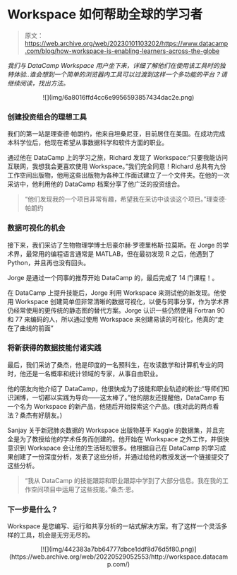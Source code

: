 # Workspace 如何帮助全球的学习者

> 原文：<https://web.archive.org/web/20230101103202/https://www.datacamp.com/blog/how-workspace-is-enabling-learners-across-the-globe>

*我们与 DataCamp Workspace 用户坐下来，详细了解他们在使用该工具时的独特体验..谁会想到一个简单的浏览器内工具可以过渡到这样一个多功能的平台？请继续阅读，找出方法。*

<center>![](img/6a8016ffd4cc6e9956593857434dac2e.png)</center>

### 创建投资组合的理想工具

我们的第一站是理查德·帕朗约，他来自坦桑尼亚，目前居住在美国。在成功完成本科学位后，他现在希望从事数据科学和软件方面的职业。

通过他在 DataCamp 上的学习之旅，Richard 发现了 Workspace:“只要我能访问互联网，我想我会更喜欢使用 Workspace。”我们完全同意！Richard 总共有九份工作空间出版物，他用这些出版物为各种工作面试建立了一个文件夹。在他的一次采访中，他利用他的 DataCamp 档案分享了他广泛的投资组合。

> “他们发现我的一个项目非常有趣，希望我在采访中谈谈这个项目。”理查德·帕朗约

### 数据可视化的机会

接下来，我们采访了生物物理学博士后豪尔赫·罗德里格斯·拉莫斯。在 Jorge 的学术界，最常用的编程语言通常是 MATLAB，但在最初发现 R 之后，他遇到了 Python，并且再也没有回头。

Jorge 是通过一个同事的推荐开始 DataCamp 的，最后完成了 14 门课程！。

在 DataCamp 上提升技能后，Jorge 利用 Workspace 来测试他的新发现。他使用 Workspace 创建简单但非常清晰的数据可视化，以便与同事分享，作为学术界仍经常使用的更传统的静态图的替代方案。Jorge 认识一些仍然使用 Fortran 90 和 77 来编码的人，所以通过使用 Workspace 来创建易读的可视化，他真的“走在了曲线的前面”

### 将新获得的数据技能付诸实践

最后，我们采访了桑杰，他是印度的一名预科生，在攻读数学和计算机专业的同时，他还是一名概率和统计领域的专家，从事自由职业。

他的朋友向他介绍了 DataCamp，他很快成为了技能和职业轨迹的粉丝:“导师们知识渊博，一切都以实践为导向——这太棒了。”他的朋友还提醒他，DataCamp 有一个名为 Workspace 的新产品，他随后开始探索这个产品。(我对此的两点看法？桑杰有好朋友。)

Sanjay 关于新冠肺炎数据的 Workspace 出版物基于 Kaggle 的数据集，并且完全是为了教授给他的学术任务而创建的。他开始在 Workspace 之外工作，并很快意识到 Workspace 会让他的生活轻松很多。他根据自己在 DataCamp 的学习成果创建了一份深度分析，发表了这些分析，并通过给他的教授发送一个链接提交了这些分析。

> “我从 DataCamp 的技能跟踪和职业跟踪中学到了大部分信息。我在我的工作空间项目中运用了这些技能。”桑杰·恩。

### 下一步是什么？

Workspace 是您编写、运行和共享分析的一站式解决方案。有了这样一个灵活多样的工具，机会是无穷无尽的。

<center>[![](img/442383a7bb64777dbce1ddf8d76d5f80.png)](https://web.archive.org/web/20220529052553/http://workspace.datacamp.com/)</center>
